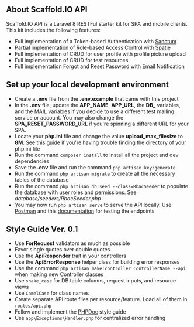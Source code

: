 ## About Scaffold.IO API

Scaffold.IO API is a Laravel 8 RESTFul starter kit for SPA and mobile clients. This kit includes the following features:
- Full implementation of a Token-based Authentication with [Sanctum](https://laravel.com/docs/8.x/sanctum)
- Partial implementation of Role-based Access Control with [Spatie](https://spatie.be/docs/laravel-permission/v5/introduction)
- Full implementation of CRUD for user profile with profile picture upload
- Full implementation of CRUD for test resources
- Full implementation Forgot and Reset Password with Email Notification

## Set up your local development environment
- Create a **.env** file from the **.env.example** that came with this project
- In the **.env** file, update the **APP_NAME**, **APP_URL**, the **DB_** variables, and the MAIL variables if you decide to use a different test mailing service or account. You may also change the **SPA_RESET_PASSWORD_URL** if you're spinning a different URL for your SPA.
- Locate your **php.ini** file and change the value **upload_max_filesize** to **8M**. See this [guide](https://devanswers.co/ubuntu-php-php-ini-configuration-file/) if you're having trouble finding the directory of your php.ini file
- Run the command `composer install`  to install all the project and dev dependencies
- Save the **.env** file and run the command `php artisan key:generate`
- Run the command `php artisan migrate` to create all the necessary tables of the database
- Run the command `php artisan db:seed --class=RbacSeeder` to populate the database with user roles and permissions. See *database/seeders/RbacSeeder.php*
- You may now run `php artisan serve` to serve the API locally. Use [Postman](https://www.postman.com/downloads/) and this [documentation](https://documenter.getpostman.com/view/5841607/U16gPnBU) for testing the endpoints

## Style Guide Ver. 0.1
- Use **ForRequest** validators as much as possible
- Favor single quotes over double quotes
- Use the **ApiResponder** trait in your controllers
- Use the **ApiErrorResponse** helper class for building error responses
- Use the command `php artisan make:controller ControllerName --api` when making new Controller classes
- Use `snake_case` for DB table columns, request inputs, and resource views
- Use `CamelCase` for class names
- Create separate API route files per resource/feature. Load all of them in `routes/api.php`
- Follow and implement the [PHPDoc](https://docs.phpdoc.org/3.0/guide/guides/docblocks.html) style guide
- Use `app\Exceptions\Handler.php` for centralized error handling
